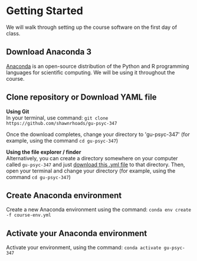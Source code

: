 # Getting Started

We will walk through setting up the course software on the first day of class.

## Download Anaconda 3
[Anaconda](https://www.anaconda.com/products/individual#Downloads) is an open-source distribution of the Python and R programming languages for scientific computing. We will be using it throughout the course.

## Clone repository or Download YAML file

**Using Git**</br>
In your terminal, use command: `git clone https://github.com/shawnrhoads/gu-psyc-347`

Once the download completes, change your directory to 'gu-psyc-347' (for example, using the command `cd gu-psyc-347`)

**Using the file explorer / finder**</br>
Alternatively, you can create a directory somewhere on your computer called `gu-psyc-347` and just [download this .yml file](https://raw.githubusercontent.com/shawnrhoads/gu-psyc-347/master/course-env.yml) to that directory. Then, open your terminal and change your directory (for example, using the command `cd gu-psyc-347`)

## Create Anaconda environment
Create a new Anaconda environment using the command: `conda env create -f course-env.yml`

## Activate your Anaconda environment
Activate your environment, using the command: `conda activate gu-psyc-347`